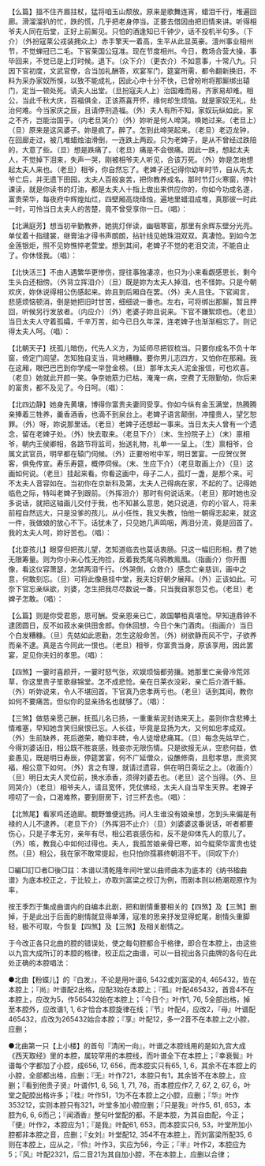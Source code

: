 <!-- { "loadSidebar": true } -->
【么篇】搵不住齐眉拄杖，猛将咱玉山颓放。原来是歌舞连宵，蜡泪千行，堆遍回廊。滑溜溜扒的忙，跌的慌，几乎把老身停当。正要去借因由把旧情来讲。听得相爷夫人同在后堂，正好上前厮见。只怕的酒逢知已千钟少，话不投机半句多。（下介）（外扮寇莱公戎装拥众上）赤手擎天一着高，生平从此显英豪。澶州事业相州节，不觉蝉冠已二毛。下官莱国公寇准。现在节度相州。今日，教场合营大操，事毕回来，不觉已是上灯时候。退下。（众下介）（更衣介）不如意事，十常八九。只因下官初度，文武官僚，合当加礼酬答，欢宴军门，筵宴所需，都令翻新换旧，不料为采办家奴所悞，以致不能成礼，因此心中十分不快，已曾吩咐将那厮绑出辕门，定当一顿处死。请夫人出堂。（旦扮寇夫人上）治国难而易，齐家易却难。相公，当此千秋大庆，百福俱全，正该燕喜开怀，缘何却生烦恼。就是家奴无礼，处治何难。今当家庆之辰，且请停刑造福。（外）夫人有所不知，家奴玩纵如此，家之不齐，岂能治国乎。（内老旦哭介）（外）妳听是何人啼哭。唤她过来。（老旦上）（旦）原来是这风婆子。妳是疯了。醉了。怎到此啼哭起来。（老旦）老迈龙钟，在回廊走过，被几堆蜡烛油滑倒，一连跌上两跤。只为老婢子，是从不曾经过跌陪的，大意了些。（旦）想是跌痛了。（老旦）痛是不会很痛。因此一跌，想起太夫人，不觉掉下泪来，失声一哭，刚被相爷夫人听见，合该万死。（外）妳是怎地想起太夫人来也。（老旦）相爷，你自然忘了。老婢子还记得你幼年时节，自从先太爷亡后，并无遗下田园，太夫人百般哀苦，把你教养成名，那时节灯火寒窗，停针课读，就是你读书的灯油，都是太夫人十指上做出来供应你的，你如今功成名遂，富贵荣华，每夜府中辉煌灿烂，四壁厢高烧绛烛，遍地里蜡泪成堆，真那彼一时此一时，可怜当日太夫人的苦楚，竟不曾受享你一日。（唱）： 

【北满庭芳】想当初辛勤教养，她挑灯伴读，幽咽寒窗，那里有余辉东壁分光亮。单仗着十指缝裳，继膏油才得书声朗朗，拈针线见她珠泪双双。真凄怆。到如今怎金莲银炬，照不见妳憔悴老萱堂。想到其间，老婢子不觉的老泪交流，不能自止了。你休怪我。（唱）： 

【北快活三】不由人遇繁华更惨伤，提往事独凄凉，也只为小来看觑感恩长，剩今生头白还相傍。（外背立挥泪介）（旦）既是妳为太夫人掉泪，也不怪妳。只是今朝欢庆，妳休说得相公伤感起来。妳且到后厢自在罢。（外）夫人且住。下官闻言，悲感烦恼顿消，倒是她把旧时甘苦，细细说一番也。左右，可将绑出那厮，暂且押回，听候另行发放者。（内应介）（外）老婆子妳且说来。下官不嫌絮烦也。（老旦）当日太夫人守着孤孀，千辛万苦，如今已日久年深，连老婢子也渐渐相忘了。则记得太夫人呵。（唱）： 

【北朝天子】抚孤儿暗伤，代先人义方，为延师尽把钗梳当。只要你成名不负十年窗，倚定门闾望。怎知独自支当，背地糟糠。要你男儿志四方，又怕你在那厢。我在这厢，眼巴巴巴到你学成一举登金榜。（旦）那年太夫人泥金报信，可也欢喜。（老旦）她就此开颜一笑。争奈她筋力已枯，淹淹一病，空费了无限勤劬，你后来的富贵，都不及见了。今日呵。（唱）： 

【北四边静】她身先黄壤，博得你富贵夫妻同受享。你如今纵有金玉满堂，热腾腾亲捧着三牲养，羹香酒香，也滴不到泉台上。老婢子语言颠倒，冲撞贵人，望乞恕罪。（外）呀，妳说那里话。（老旦）老婢子还想起一事来。当日太夫人曾有一个遗念，留在老婢子处。（外）快去取来。（老旦下介）（末、生扮院子上）（末）禀相爷，朝内王侯卿相，各路节将监司，抬送礼物，礼单一一呈上。（生）禀相爷，合属文武官员，明早都在辕门伺候。（外）正要吩咐中军，明日罢宴。一应贺仪贺客，俱免传宣。寿乐寿筵，概停伺候。（末、生应下介）（老旦取画上介）（旦）这画如何说。（老旦）挂起来看。你看这画中，母子二人，孤灯一盏，是那个来。可不太夫人音容如在。当初你在京新科及第，太夫人己得病在家，不起的了。记得她临危之际，特叫老婢子到跟前。（外挥泪介）那时有何说话来。（老旦）那时她也没多说话，就把这轴画儿交付于我，也不知甚么意思，她只说道，你的小官人，将来前程自然远大，只是没爹的孩儿，从小任性，我又失教，怕他一朝得志起来，就这一件，我做娘的放心不下。话犹未了，只见她几声鸣咽，两泪分流，竟是回首了。我的太夫人呵，妳好苦也。（唱）： 

【北耍孩儿】眼穿但把孩儿望，怎知道临去也莫话衷肠。只这一幅旧形相，费了她无限筹量。则为你小来心性无拘捡，反着我秃尾乌鸦教鳯凰。（指画介）你开图像，看这仪容萧瑟，怎禁两泪千行。（外哭倒，众救介）感念亡亲慈训，画中之意，何敢刻忘。（旦）可将此像悬挂中堂，我夫妇好朝夕展拜。（外）正该如此。可奈下官忘亲纵欲，刘婆，怎生把我尽尽数说一番，只当我自家怨艾也。（老旦）老婢子怎敢。（唱）： 

【么篇】则是你受君恩，恩可酬。受亲恩亲已亡，故国攀栢真堪怆。早知道鼎钟不逮团圆日，反不如菽水亲供田舍郎。你休回想，今日个朱门酒肉。（指画介）当日个白发糟糠。（旦）先姑如此恩勤，怎生这般命苦。（外）树欲静而风不宁，子欲养而亲不逮。真是古今同此一恨也。（老旦）相爷，你富贵当身，原该享用，因此罢宴，足见你夫妇的孝思。（唱）： 

【四煞】一霎时喜颜开，一霎时怒气张，欢娱烦恼都劳攘。她那里亡亲骨冷荒郊草，你这里贵子笙歌昼锦堂。怎不成悲怆。亲在日莱衣没彩，亲亡后介酒千觞。（外）听妳说来，令人不堪回首。下官真乃忠孝两亏也。（老旦）话到其间，教你如何不要痛苦。但似你的显亲扬名也就够了。（唱）： 

【三煞】做慈亲愿己酬，抚孤儿名已扬，一重重紫泥封诰来天上。虽则你含悲捧土情难塞，早知她含笑归泉恨已忘。人长往，毕竟是显扬为大，又何如忠孝成双。（外）生前缺养，死后邀荣，瞻仰丰碑，令人徒增悲痛耳。（旦）每念先姑早亡，今得刘婆话旧，相公既不胜哀感，贱妾亦无限伤情。只是欲报无从，空悲何益，依妾愚见，既是明日寿辰，停筵罢宴，何不广延僧众，设醮修斋，且慰孝思，庶资冥福，相公意下如何。（外）言之有理，就请过遗容，供在明日斋坛之上。（收画介）（旦）明日太夫人灵位前，换水添香，须得刘婆去也。（老旦）这个当得。（外、旦同哭介）（老旦）相爷夫人，请且宽怀，凭仗佛经，太夫人自当早生天界。老婢子唠叨了一会，口渴难熬，要到厨房下，讨三杯去也。（唱）： 

【北煞尾】看家鸡还遶廊。覩野雏便远扬。问人生谁没有娘亲想，怎到头来偏是有禄的人儿不逮养。（老旦下介）（外挥泪不止介）（旦）刘婆婆这番说话，听者都要伤心，只是子孝无穷，亲年有尽，相公若哀感伤和，反不是仰体先人的意儿了。（外）咳，教我心中如何过得也。夫人，我孤苦娘亲骨已寒，如今緃荣华富贵也徒然。（旦）相公，我在家不敢常提起，也只怕你孺慕终朝泪不干。（同叹下介） 








□編□訂□者□後□註：本谱以清乾隆年间叶堂以曲师曲本为底本的《纳书楹曲谱》为底本校正之，于比较上，亦取刘富梁之校订为例，而剧本则以杨潮观原作为率， 

按王季烈于集成曲谱内的自编本此剧，把和剧情重要相关的【四煞】及【三煞】删掉，于是此出于后面的剧情就显得单薄，寇准的思亲抒发显得蛇尾，剧情头重脚轻，极不可取，今恢复【四煞】及【三煞】及相关剧情之。 

于今改正各只北曲的腔的错误处，使之每句腔都合乎格律，即合在本腔上，由这些以九宫大成所订的本腔的格律，校正后之曲谱，可以一目视出各只曲牌的各句在此处正确的本腔唱法： 

●北曲【粉蝶儿】的『白发』，不论是用叶谱6, 5432或刘富梁的4, 465432，皆在本腔上；『尚』叶谱配2出格，应配3始在本腔上；『孤』叶配465432，首音4不在本腔上，应改为5，作565432始在本腔上；『今日个』叶作1, 76, 5全部出格，掉至本腔外，应改谱1, 1, 6才恰合本腔旋律在线；『节』叶配4，应改2，『母』叶谱配465432，应改为265432始合本腔；『享』叶配12，多一2音不在本腔上之小腔，应删； 

●北曲第一只【上小楼】的首句『清闲一向』，叶谱之本腔线用的是如九宫大成《西天取经》里的本腔，属较罕用的本腔线，而叶谱全下在本腔上；『幸衰鬓』叶谱每个字都加了小腔，成656, 17, 656，而本腔实只有65, 1, 6，其余不在本腔上的小腔，全部都出格，应删；『无』叶作721，本腔只有1，其余皆不在本腔上，应删；『看到他贵子贤』叶谱作1, 6, 56, 1, 71, 76，而本腔应作7, 7, 67, 2, 67, 6，叶堂之配腔出格许多；『桂』叶作51，1为不在本腔上之小腔，应删；『华』叶作353212，实则本腔只有321，叶堂多加小腔应删；『只是我』叶作5, 61, 653，本腔为6, 6, 6而己；『闻酒香』整句叶堂配的都。不是本腔，为其自由配，今正；『便』叶作2，本腔应为1；『是我』叶配61, 653，而本腔实只6, 53，叶堂所加小腔都非本腔之音，应删；『女刘』叶堂配12, 354不在本腔上，而刘富梁所配35, 6则在本腔上，应从之，『伶』叶作3，实应为56，今正；『半』叶作2，本腔应为5；『风』叶配2321，后二音21为其自加小腔，不在本腔上，应删以合律； 


